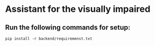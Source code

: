 Assistant for the visually impaired
===================================

Run the following commands for setup:
-------------------------------------
```
pip install -r backend/requiremenst.txt
```
